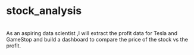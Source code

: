 # stock_analysis
<br>
 As an aspiring data scientist ,I will extract the profit data for Tesla and GameStop and build a dashboard to compare the price of the stock vs the profit.

